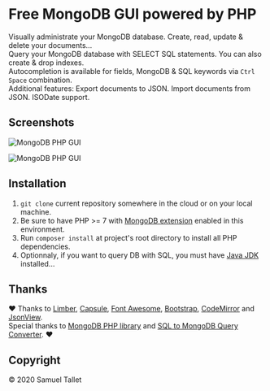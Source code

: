 # Free MongoDB GUI powered by PHP

Visually administrate your MongoDB database. Create, read, update & delete your documents...<br>
Query your MongoDB database with SELECT SQL statements. You can also create & drop indexes.<br>
Autocompletion is available for fields, MongoDB & SQL keywords via `Ctrl` `Space` combination.<br>
Additional features: Export documents to JSON. Import documents from JSON. ISODate support.

Screenshots
-----------

![MongoDB PHP GUI](https://raw.githubusercontent.com/SamuelTS/MongoDB-PHP-GUI/master/docs/screenshots/new-mpg-database-query.png)

![MongoDB PHP GUI](https://raw.githubusercontent.com/SamuelTS/MongoDB-PHP-GUI/master/docs/screenshots/new-mpg-collection-indexes.png)

Installation
------------

1. `git clone` current repository somewhere in the cloud or on your local machine.
2. Be sure to have PHP >= 7 with [MongoDB extension](https://www.php.net/manual/en/mongodb.installation.php) enabled in this environment.
3. Run `composer install` at project's root directory to install all PHP dependencies.
4. Optionnaly, if you want to query DB with SQL, you must have [Java JDK](https://jdk.java.net/) installed...

Thanks
------

❤️ Thanks to [Limber](https://github.com/nimbly/Limber), [Capsule](https://github.com/nimbly/Capsule), [Font Awesome](https://fontawesome.com/), [Bootstrap](https://getbootstrap.com/), [CodeMirror](https://github.com/codemirror/codemirror) and [JsonView](https://github.com/pgrabovets/json-view).<br>
Special thanks to [MongoDB PHP library](https://github.com/mongodb/mongo-php-library) and [SQL to MongoDB Query Converter](https://github.com/vincentrussell/sql-to-mongo-db-query-converter). ❤️

Copyright
---------

© 2020 Samuel Tallet
